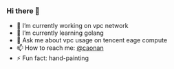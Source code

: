 ### Hi there 👋

- 🔭 I’m currently working on vpc network
- 🌱 I’m currently learning golang
- 💬 Ask me about vpc usage on tencent eage compute
- 📫 How to reach me: [@caonan](https://caonann.com)
- ⚡ Fun fact: hand-painting